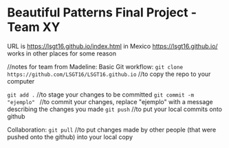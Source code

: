 # Beautiful Patterns Final Project - Team XY

URL is https://lsgt16.github.io/index.html in Mexico
https://lsgt16.github.io/ works in other places for some reason

//notes for team from Madeline:
Basic Git workflow:
`git clone https://github.com/LSGT16/LSGT16.github.io`  //to copy the repo to your computer

`git add .` //to stage your changes to be committed
`git commit -m "ejemplo" ` //to commit your changes, replace "ejemplo" with a message describing the changes you made
`git push` //to put your local commits onto github

Collaboration:
`git pull` //to put changes made by other people (that were pushed onto the github) into your local copy
